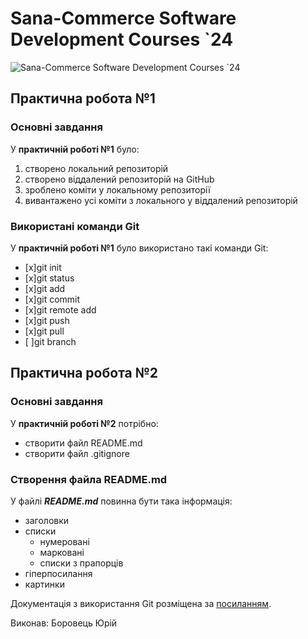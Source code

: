 # Sana-Commerce Software Development Courses `24
![Sana-Commerce Software Development Courses `24](https://upload.wikimedia.org/wikipedia/commons/0/08/Sana_Commerce_Logo.png)

## Практична робота №1

### Основні завдання

У **практичній роботі №1** було:
1. створено локальний репозиторій
1. створено віддалений репозиторій на GitHub
1. зроблено коміти у локальному репозиторії
1. вивантажено усі коміти з локального у віддалений репозиторій

### Використані команди Git

У **практичній роботі №1** було використано такі команди Git:

- [x]git init
- [x]git status
- [x]git add
- [x]git commit
- [x]git remote add
- [x]git push
- [x]git pull
- [ ]git branch

## Практична робота №2
### Основні завдання

У **практичній роботі №2** потрібно:
- створити файл README.md
- створити файл .gitignore

### Створення файла README.md
У файлі ***README.md*** повинна бути така інформація:

- заголовки
- списки
  - нумеровані
  - марковані
  - списки з прапорців
- гіперпосилання
- картинки

Документація з використання Git розміщена за [посиланням](https://docs.github.com/en/github/writing-on-github/getting-started-with-writing-and-formatting-on-github/basic-writing-and-formatting-syntax).

Виконав: Боровець Юрій